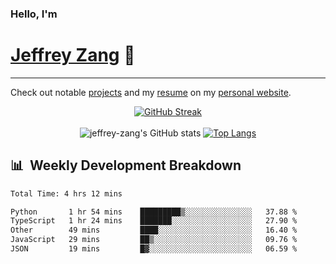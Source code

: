 
### Hello, I'm 
# [Jeffrey Zang](https://www.linkedin.com/in/jeffreyzang/) 🦀

---

Check out notable [projects](https://jeffz.dev/projects) and my [resume](https://jeffz.dev/resume) on my [personal website](https://jeffz.dev/).

<div align = 'center'>

[![GitHub Streak](https://github-readme-streak-stats.herokuapp.com/?user=jeffrey-zang&theme=tokyonight)](https://git.io/streak-stats)
<br></br>
![jeffrey-zang's GitHub stats](https://github-readme-stats.vercel.app/api?username=jeffrey-zang&show_icons=true&theme=tokyonight&hide_rank=true&hide=stars) 
[![Top Langs](https://github-readme-stats.vercel.app/api/top-langs/?username=jeffrey-zang&hide=ShaderLab,HLSL&layout=compact&theme=tokyonight)](https://github.com/anuraghazra/github-readme-stats)

</div>

## 📊 &nbsp;Weekly Development Breakdown
<!--START_SECTION:waka-->

```txt
Total Time: 4 hrs 12 mins

Python       1 hr 54 mins    █████████▒░░░░░░░░░░░░░░░   37.88 %
TypeScript   1 hr 24 mins    ███████░░░░░░░░░░░░░░░░░░   27.90 %
Other        49 mins         ████░░░░░░░░░░░░░░░░░░░░░   16.40 %
JavaScript   29 mins         ██▒░░░░░░░░░░░░░░░░░░░░░░   09.76 %
JSON         19 mins         █▓░░░░░░░░░░░░░░░░░░░░░░░   06.59 %
```

<!--END_SECTION:waka-->

